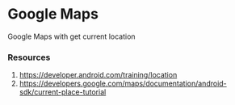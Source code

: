 # Google Maps
Google Maps with get current location

### Resources
1. https://developer.android.com/training/location
2. https://developers.google.com/maps/documentation/android-sdk/current-place-tutorial
